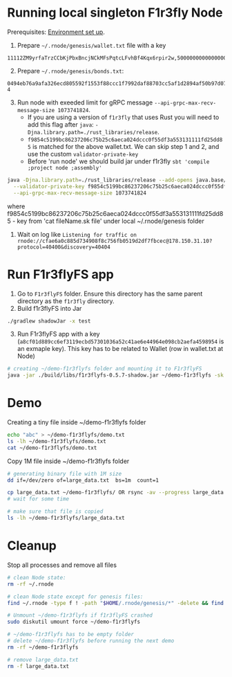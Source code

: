 # Running local singleton F1r3fly Node

Prerequisites: [Environment set up](./README.md#installation).

1. Prepare `~/.rnode/genesis/wallet.txt` file with a key

```
11112ZM9yrfaTrzCCbKjPbxBncjNCkMFsPqtcLFvhBf4Kqx6rpir2w,50000000000000000
```

2. Prepare `~/.rnode/genesis/bonds.txt`:

```
0494eb76a9afa326ecd805592f1553f88ccc1f7992daf88703cc5af1d2894af50b97d077830706dbb447b2d5d8456b1fe4d4bafe4853d544b45ac6ce9ce0684bba 4
```

3. Run node with exeeded limit for gRPC message `--api-grpc-max-recv-message-size 1073741824`. 
   - If you are using a version of `f1r3fly` that uses Rust you will need to add this flag after `java`: `-Djna.library.path=./rust_libraries/release`.
   - `f9854c5199bc86237206c75b25c6aeca024dccc0f55df3a553131111fd25dd85` is matched for the above wallet.txt. We can skip step 1 and 2, and use the custom `validator-private-key`
   - Before 'run node' we should build jar under f1r3fly
   ```sbt 'compile ;project node ;assembly'```

```sh
java -Djna.library.path=./rust_libraries/release --add-opens java.base/sun.security.util=ALL-UNNAMED --add-opens java.base/java.nio=ALL-UNNAMED --add-opens java.base/sun.nio.ch=ALL-UNNAMED -jar node/target/scala-2.12/rnode-assembly-0.0.0-unknown.jar run -s --no-upnp --allow-private-addresses --synchrony-constraint-threshold=0.0 \
  --validator-private-key f9854c5199bc86237206c75b25c6aeca024dccc0f55df3a553131111fd25dd85 \
  --api-grpc-max-recv-message-size 1073741824
```

where f9854c5199bc86237206c75b25c6aeca024dccc0f55df3a553131111fd25dd85 - key from 'cat fileName.sk file' under local ~/.rnode/genesis folder

1. Wait on log like ```Listening for traffic on rnode://cfae6a0c885d734908f8c756fb0519d2df7fbcec@178.150.31.10?protocol=40400&discovery=40404```

# Run F1r3flyFS app

1. Go to `F1r3flyFS` folder. Ensure this directory has the same parent directory as the `f1r3fly` directory.
2. Build f1r3flyFS into Jar

```sh
./gradlew shadowJar -x test
```

3. Run F1r3flyFS app with a key (`a8cf01d889cc6ef3119ecbd57301036a52c41ae6e44964e098cb2aefa4598954` is an exmaple key). This key has to be related to Wallet (row in wallet.txt at Node)

```sh
# creating ~/demo-f1r3flyfs folder and mounting it to F1r3flyFS
java -jar ./build/libs/f1r3flyfs-0.5.7-shadow.jar ~/demo-f1r3flyfs -sk a8cf01d889cc6ef3119ecbd57301036a52c41ae6e44964e098cb2aefa4598954 -ck ~/cipher.key -h localhost -p 40402 
```

# Demo

Creating a tiny file inside ~/demo-f1r3flyfs folder

```sh
echo "abc" > ~/demo-f1r3flyfs/demo.txt
ls -lh ~/demo-f1r3flyfs/demo.txt
cat ~/demo-f1r3flyfs/demo.txt
```

Copy 1M file inside ~/demo-f1r3flyfs folder

```sh
# generating binary file with 1M size
dd if=/dev/zero of=large_data.txt  bs=1m  count=1

cp large_data.txt ~/demo-f1r3flyfs/ OR rsync -av --progress large_data.txt ./demo-f1r3flyfs (here more logs)
# wait for some time

# make sure that file is copied
ls -lh ~/demo-f1r3flyfs/large_data.txt
```

# Cleanup

Stop all processes and remove all files

```sh
# clean Node state:
rm -rf ~/.rnode

# clean Node state except for genesis files:
find ~/.rnode -type f ! -path "$HOME/.rnode/genesis/*" -delete && find ~/.rnode -mindepth 1 -maxdepth 1 -type d ! -name "genesis" -exec rm -rf {} +

# Unmount ~/demo-f1r3flyfs if f1r3flyFS crashed
sudo diskutil umount force ~/demo-f1r3flyfs

# ~/demo-f1r3flyfs has to be empty folder
# delete ~/demo-f1r3flyfs before running the next demo
rm -rf ~/demo-f1r3flyfs

# remove large_data.txt
rm -f large_data.txt
```
